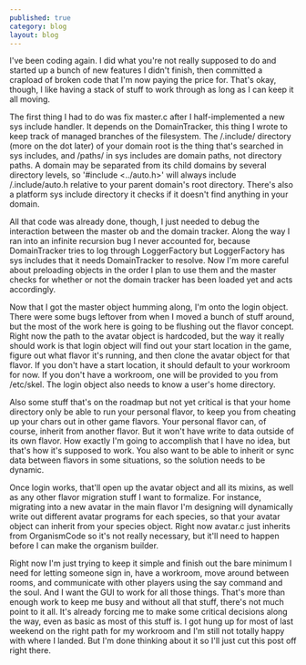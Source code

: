 ```yaml
---
published: true
category: blog
layout: blog
---
```


I've been coding again. I did what you're not really supposed to do and started up a bunch of new features I didn't finish, then committed a crapload of broken code that I'm now paying the price for. That's okay, though, I like having a stack of stuff to work through as long as I can keep it all moving. 

The first thing I had to do was fix master.c after I half-implemented a new sys include handler. It depends on the DomainTracker, this thing I wrote to keep track of managed branches of the filesystem. The /.include/ directory (more on the dot later) of your domain root is the thing that's searched in sys includes, and /paths/ in sys includes are domain paths, not directory paths. A domain may be separated from its child domains by several directory levels, so '#include <../auto.h>' will always include /.include/auto.h relative to your parent domain's root directory. There's also a platform sys include directory it checks if it doesn't find anything in your domain.
<!-- more -->
All that code was already done, though, I just needed to debug the interaction between the master ob and the domain tracker. Along the way I ran into an infinite recursion bug I never accounted for, because DomainTracker tries to log through LoggerFactory but LoggerFactory has sys includes that it needs DomainTracker to resolve. Now I'm more careful about preloading objects in the order I plan to use them and the master checks for whether or not the domain tracker has been loaded yet and acts accordingly.

Now that I got the master object humming along, I'm onto the login object. There were some bugs leftover from when I moved a bunch of stuff around, but the most of the work here is going to be flushing out the flavor concept. Right now the path to the avatar object is hardcoded, but the way it really should work is that login object will find out your start location in the game, figure out what flavor it's running, and then clone the avatar object for that flavor. If you don't have a start location, it should default to your workroom for now. If you don't have a workroom, one will be provided to you from /etc/skel. The login object also needs to know a user's home directory.

Also some stuff that's on the roadmap but not yet critical is that your home directory only be able to run your personal flavor, to keep you from cheating up your chars out in other game flavors. Your personal flavor can, of course, inherit from another flavor. But it won't have write to data outside of its own flavor. How exactly I'm going to accomplish that I have no idea, but that's how it's supposed to work. You also want to be able to inherit or sync data between flavors in some situations, so the solution needs to be dynamic. 

Once login works, that'll open up the avatar object and all its mixins, as well as any other flavor migration stuff I want to formalize. For instance, migrating into a new avatar in the main flavor I'm designing will dynamically write out different avatar programs for each species, so that your avatar object can inherit from your species object. Right now avatar.c just inherits from OrganismCode so it's not really necessary, but it'll need to happen before I can make the organism builder.

Right now I'm just trying to keep it simple and finish out the bare minimum I need for letting someone sign in, have a workroom, move around between rooms, and communicate with other players using the say command and the soul. And I want the GUI to work for all those things. That's more than enough work to keep me busy and without all that stuff, there's not much point to it all. It's already forcing me to make some critical decisions along the way, even as basic as most of this stuff is. I got hung up for most of last weekend on the right path for my workroom and I'm still not totally happy with where I landed. But I'm done thinking about it so I'll just cut this post off right there.
